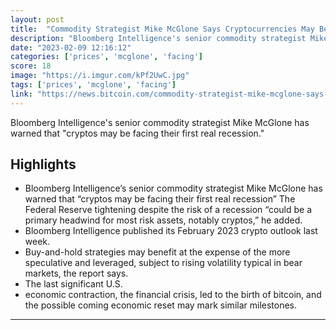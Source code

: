 ```yaml
---
layout: post
title:  "Commodity Strategist Mike McGlone Says Cryptocurrencies May Be Facing Their First Real Recession"
description: "Bloomberg Intelligence's senior commodity strategist Mike McGlone has warned that \"cryptos may be facing their first real recession.\""
date: "2023-02-09 12:16:12"
categories: ['prices', 'mcglone', 'facing']
score: 18
image: "https://i.imgur.com/kPf2UwC.jpg"
tags: ['prices', 'mcglone', 'facing']
link: "https://news.bitcoin.com/commodity-strategist-mike-mcglone-says-cryptocurrencies-may-be-facing-their-first-real-recession/"
---
```


Bloomberg Intelligence's senior commodity strategist Mike McGlone has warned that \"cryptos may be facing their first real recession.\"

## Highlights

- Bloomberg Intelligence’s senior commodity strategist Mike McGlone has warned that “cryptos may be facing their first real recession” The Federal Reserve tightening despite the risk of a recession “could be a primary headwind for most risk assets, notably cryptos,” he added.
- Bloomberg Intelligence published its February 2023 crypto outlook last week.
- Buy-and-hold strategies may benefit at the expense of the more speculative and leveraged, subject to rising volatility typical in bear markets, the report says.
- The last significant U.S.
- economic contraction, the financial crisis, led to the birth of bitcoin, and the possible coming economic reset may mark similar milestones.

---
